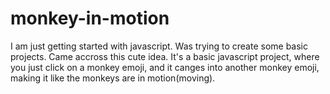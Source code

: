# monkey-in-motion
I am just getting started with javascript. Was trying to create some basic projects. Came accross this cute idea. It's a basic javascript project, where you just click on a monkey emoji, and it canges into another monkey emoji, making it like the monkeys are in motion(moving).
